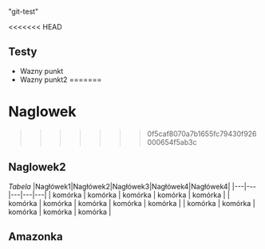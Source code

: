 "git-test" 

<<<<<<< HEAD


## Testy
* Wazny punkt
* Wazny punkt2
=======
# Naglowek
>>>>>>> 0f5caf8070a7b1655fc79430f926000654f5ab3c

## Naglowek2



*Tabela*
|Nagłówek1|Nagłówek2|Nagłówek3|Nagłówek4|Nagłówek4|
|---|---|---|---|---|
| komórka | komórka | komórka | komórka | komórka |
| komórka | komórka | komórka | komórka | komórka |
| komórka | komórka | komórka | komórka | komórka |













## Amazonka
